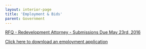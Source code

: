 ```yaml
---
layout: interior-page
title: 'Employment & Bids'
parent: Government
---
```


[RFQ - Redevelopment Attorney - Submissions Due May 23rd, 2016](https://storage.googleapis.com/static.rutherford-nj.com/finance/Employment/Rutherford%20Redevelopment%20Attorney%202016%20issue%20(00024755xD43F8).pdf)


[Click here to download an employment application](http://static.rutherford-nj.com/borough-clerk/permits-licenses/Employment%20Application.pdf)
